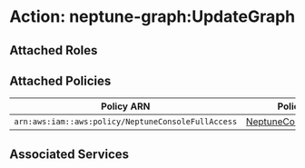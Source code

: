 # Action: neptune-graph:UpdateGraph

## Attached Roles

## Attached Policies

| Policy ARN | Policy Name |
|------------|-------------|
| `arn:aws:iam::aws:policy/NeptuneConsoleFullAccess` | [NeptuneConsoleFullAccess](../policies.md#neptuneconsolefullaccess) |

## Associated Services

